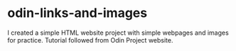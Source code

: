 # odin-links-and-images
I created a simple HTML website project with simple webpages and images for practice.
Tutorial followed from Odin Project website.